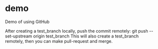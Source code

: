 # demo
Demo of using GitHub

After creating a test_branch locally, push the commit remotely:
  git push --set-upstream origin test_branch
This will also create a test_branch remotely, then you can make pull-request and merge.


